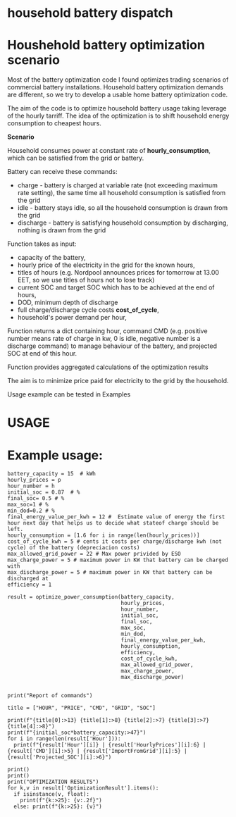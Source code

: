 # household battery dispatch

# Houshehold battery optimization scenario 

Most of the battery optimization code I found optimizes trading scenarios of commercial battery installations. Household battery optimization demands are different, so we try to develop a usable home battery optimization code.

The aim of the code is to optimize household battery usage taking leverage of the hourly tarriff. The idea of the optimization is to shift household energy consumption to cheapest hours.

**Scenario**

Household consumes power at constant rate of **hourly_consumption**, which can be satisfied from the grid or battery.

Battery can receive these commands:
- charge - battery is charged at variable rate (not exceeding maximum rate setting), the same time all household consumption is satisfied from the grid
- idle - battery stays idle, so all the household consumption is drawn from the grid 
- discharge - battery is satisfying household consumption by discharging, nothing is drawn from the grid 

Function takes as input:
- capacity of the battery,
- hourly price of the electricity in the grid for the known hours,
- titles of hours (e.g. Nordpool announces prices for tomorrow at 13.00 EET, so we use titles of hours not to lose track)
- current SOC and target SOC which has to be achieved at the end of hours,
- DOD, minimum depth of discharge
- full charge/discharge cycle costs **cost_of_cycle**,
- household's power demand per hour, 

Function returns a dict containing hour, command CMD (e.g. positive number means rate of charge in kw, 0 is idle, negative number is a discharge command) to manage behaviour of the battery, and projected SOC at end of this hour. 

Function provides aggregated calculations of the optimization results

The aim is to minimize price paid for electricity to the grid by the household. 

Usage example can be tested in Examples

# USAGE

# Example usage:
```
battery_capacity = 15  # kWh
hourly_prices = p
hour_number = h
initial_soc = 0.87  # %
final_soc= 0.5 # %
max_soc=1 # %
min_dod=0.2 # %
final_energy_value_per_kwh = 12 #  Estimate value of energy the first hour next day that helps us to decide what stateof charge should be left.
hourly_consumption = [1.6 for i in range(len(hourly_prices))]
cost_of_cycle_kwh = 5 # cents it costs per charge/discharge kwh (not cycle) of the battery (depreciacion costs)
max_allowed_grid_power = 22 # Max power privided by ESO
max_charge_power = 5 # maximum power in KW that battery can be charged with
max_discharge_power = 5 # maximum power in KW that battery can be discharged at
efficiency = 1

result = optimize_power_consumption(battery_capacity,
                                    hourly_prices,
                                    hour_number,
                                    initial_soc,
                                    final_soc,
                                    max_soc,
                                    min_dod,
                                    final_energy_value_per_kwh,
                                    hourly_consumption,
                                    efficiency,
                                    cost_of_cycle_kwh,
                                    max_allowed_grid_power,
                                    max_charge_power,
                                    max_discharge_power)


print("Report of commands")

title = ["HOUR", "PRICE", "CMD", "GRID", "SOC"]

print(f"{title[0]:>13} {title[1]:>8} {title[2]:>7} {title[3]:>7} {title[4]:>8}")
print(f"{initial_soc*battery_capacity:>47}")
for i in range(len(result['Hour'])):
  print(f"{result['Hour'][i]} | {result['HourlyPrices'][i]:6} | {result['CMD'][i]:>5} | {result['ImportFromGrid'][i]:5} | {result['Projected_SOC'][i]:>6}")

print()
print()
print("OPTIMIZATION RESULTS")
for k,v in result['OptimizationResult'].items():
  if isinstance(v, float):
    print(f"{k:>25}: {v:.2f}")
  else: print(f"{k:>25}: {v}")
```
